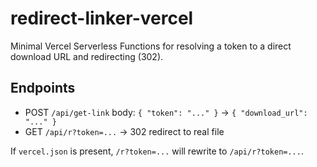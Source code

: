 # redirect-linker-vercel
Minimal Vercel Serverless Functions for resolving a token to a direct download URL and redirecting (302).

## Endpoints
- POST `/api/get-link`  body: `{ "token": "..." }`  -> `{ "download_url": "..." }`
- GET  `/api/r?token=...` -> 302 redirect to real file

If `vercel.json` is present, `/r?token=...` will rewrite to `/api/r?token=...`.
